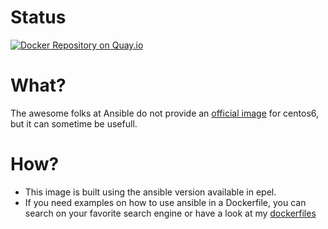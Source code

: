 Status
======

[![Docker Repository on Quay.io](https://quay.io/repository/looztra/c6-ansible/status "Docker Repository on Quay.io")](https://quay.io/repository/looztra/c6-ansible)

What?
=====

The awesome folks at Ansible do not provide an [official image](https://registry.hub.docker.com/repos/ansible/) for centos6, but it can sometime be usefull.

How?
====

* This image is built using the ansible version available in epel.
* If you need examples on how to use ansible in a Dockerfile, you can search on your favorite search engine or have a look at my [dockerfiles](https://github.com/looztra/dockerfiles)


